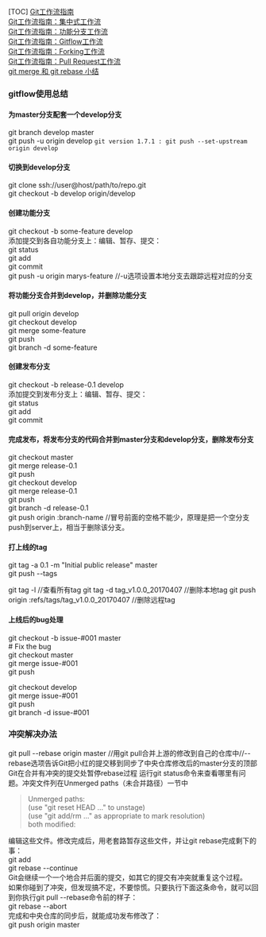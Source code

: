 [TOC]
[Git工作流指南](http://blog.jobbole.com/76843/)  
[Git工作流指南：集中式工作流](http://blog.jobbole.com/76847/)  
[Git工作流指南：功能分支工作流](http://blog.jobbole.com/76857/)  
[Git工作流指南：Gitflow工作流](http://blog.jobbole.com/76867/)  
[Git工作流指南：Forking工作流](http://blog.jobbole.com/76861/)  
[Git工作流指南：Pull Request工作流](http://blog.jobbole.com/76854/)  
[git merge 和 git rebase 小结](http://blog.csdn.net/wh_19910525/article/details/7554489)  

### gitflow使用总结

#### 为master分支配套一个develop分支

git branch develop master  
git push -u origin develop `git version 1.7.1 : git push --set-upstream origin develop`  

#### 切换到develop分支

git clone ssh://user@host/path/to/repo.git  
git checkout -b develop origin/develop  

#### 创建功能分支

git checkout -b some-feature develop  
添加提交到各自功能分支上：编辑、暂存、提交：  
git status  
git add  
git commit  
git push -u origin marys-feature //-u选项设置本地分支去跟踪远程对应的分支

#### 将功能分支合并到develop，并删除功能分支

git pull origin develop  
git checkout develop  
git merge some-feature  
git push  
git branch -d some-feature  

#### 创建发布分支

git checkout -b release-0.1 develop  
添加提交到发布分支上：编辑、暂存、提交：  
git status  
git add  
git commit  

#### 完成发布，将发布分支的代码合并到master分支和develop分支，删除发布分支

git checkout master  
git merge release-0.1  
git push  
git checkout develop  
git merge release-0.1  
git push  
git branch -d release-0.1  
git push origin :branch-name //冒号前面的空格不能少，原理是把一个空分支push到server上，相当于删除该分支。

#### 打上线的tag

git tag -a 0.1 -m "Initial public release" master  
git push --tags  

git tag -l  //查看所有tag
git tag -d tag_v1.0.0_20170407  //删除本地tag
git push origin :refs/tags/tag_v1.0.0_20170407  //删除远程tag

#### 上线后的bug处理

git checkout -b issue-#001 master  
\# Fix the bug  
git checkout master  
git merge issue-#001  
git push  

git checkout develop  
git merge issue-#001  
git push  
git branch -d issue-#001  

### 冲突解决办法

git pull --rebase origin master //用git pull合并上游的修改到自己的仓库中//--rebase选项告诉Git把小红的提交移到同步了中央仓库修改后的master分支的顶部
Git在合并有冲突的提交处暂停rebase过程
运行git status命令来查看哪里有问题。冲突文件列在Unmerged paths（未合并路径）一节中

> Unmerged paths:  
> (use "git reset HEAD <some-file>..." to unstage)  
> (use "git add/rm <some-file>..." as appropriate to mark resolution)  
> both modified: <some-file>  

编辑这些文件。修改完成后，用老套路暂存这些文件，并让git rebase完成剩下的事：  
git add  
git rebase --continue  
Git会继续一个一个地合并后面的提交，如其它的提交有冲突就重复这个过程。  
如果你碰到了冲突，但发现搞不定，不要惊慌。只要执行下面这条命令，就可以回到你执行git pull --rebase命令前的样子：  
git rebase --abort  
完成和中央仓库的同步后，就能成功发布修改了：  
git push origin master  